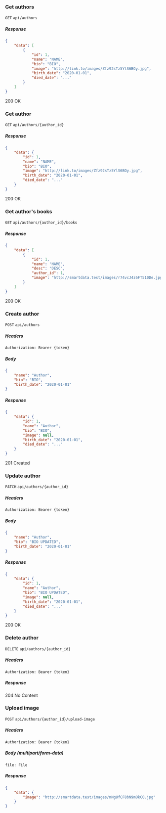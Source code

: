 ### Get authors
`GET` `api/authors`

##### Response
```json
{
    "data": [
        {
            "id": 1,
            "name": "NAME",
            "bio": "BIO",
            "image": "http://link.to/images/Zfz92sTz5YlS6BOy.jpg",
            "birth_date": "2020-01-01",
            "died_date": "..."
        }
    ]
}
```
200 OK

### Get author
`GET` `api/authors/{author_id}`

##### Response
```json
{
    "data": {
        "id": 1,
        "name": "NAME",
        "bio": "BIO",
        "image": "http://link.to/images/Zfz92sTz5YlS6BOy.jpg",
        "birth_date": "2020-01-01",
        "died_date": "..."
    }
}
```
200 OK

### Get author's books
`GET` `api/authors/{author_id}/books`

##### Response
```json
{
    "data": [
        {
            "id": 1,
            "name": "NAME",
            "desc": "DESC",
            "author_id": 1,
            "image": "http://smartdata.test/images/r74vcJ4z6FT510De.jpg"
        }
    ]
}
```
200 OK

### Create author
`POST` `api/authors`

##### Headers
`Authorization: Bearer {token}`

##### Body
```json
{
    "name": "Author",
    "bio": "BIO",
    "birth_date": "2020-01-01"
}
```

##### Response
```json
{
    "data": {
        "id": 1,
        "name": "Author",
        "bio": "BIO",
        "image": null,
        "birth_date": "2020-01-01",
        "died_date": "..."
    }
}
```
201 Created

### Update author
`PATCH` `api/authors/{author_id}`

##### Headers
`Authorization: Bearer {token}`

##### Body
```json
{
    "name": "Author",
    "bio": "BIO UPDATED",
    "birth_date": "2020-01-01"
}
```

##### Response
```json
{
    "data": {
        "id": 1,
        "name": "Author",
        "bio": "BIO UPDATED",
        "image": null,
        "birth_date": "2020-01-01",
        "died_date": "..."
    }
}
```
200 OK

### Delete author
`DELETE` `api/authors/{author_id}`

##### Headers
`Authorization: Bearer {token}`

##### Response
204 No Content

### Upload image
`POST` `api/authors/{author_id}/upload-image`

##### Headers
`Authorization: Bearer {token}`

##### Body (multipart/form-data)
`file: File`

##### Response
```json
{
    "data": {
        "image": "http://smartdata.test/images/mNgUfCF8bN9mOkC0.jpg"
    }
}
```

